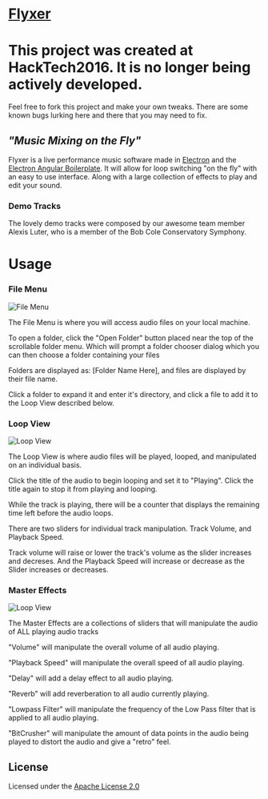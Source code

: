 # [Flyxer](http://flyxer.kondeo.com/#/)

# This project was created at HackTech2016. It is no longer being actively developed.

Feel free to fork this project and make your own tweaks. There are some known bugs lurking here and there that you may need to fix.

## _"Music Mixing on the Fly"_
Flyxer is a live performance music software made in [Electron](http://electron.atom.io/) and the [Electron Angular Boilerplate](https://github.com/Stephn-R/electron-angular-boilerplate). It will allow for loop switching "on the fly" with an easy to use interface. Along with a large collection of effects to play and edit your sound.

### Demo Tracks

The lovely demo tracks were composed by our awesome team member Alexis Luter, who is a member of the Bob Cole Conservatory Symphony.

# Usage

### File Menu

![File Menu](http://flyxer.kondeo.com/images/tutorial-fileMenu.396f8b01.png)

The File Menu is where you will access audio files on your local machine.

To open a folder, click the "Open Folder" button placed near the top of
the scrollable folder menu. Which will prompt a folder chooser dialog
which you can then choose a folder containing your files

Folders are displayed as: [Folder Name Here], and files are displayed
by their file name.

Click a folder to expand it and enter it's directory, and click a file to
add it to the Loop View described below.

### Loop View

![Loop View](http://flyxer.kondeo.com/images/tutorial-loopView.01c73792.png)

The Loop View is where audio files will be played, looped, and manipulated
on an individual basis.

Click the title of the audio to begin looping and set it to "Playing". Click
the title again to stop it from playing and looping.

While the track is playing, there will be a counter that displays the remaining
time left before the audio loops.

There are two sliders for individual track manipulation. Track Volume, and Playback Speed.

Track volume will raise or lower the track's volume as the slider increases and decreses.
And the Playback Speed will increase or decrease as the Slider increases or decreases.

### Master Effects

![Loop View](http://flyxer.kondeo.com/images/tutorial-masterEffects.429698b3.png)

The Master Effects are a collections of sliders that will manipulate the audio
of ALL playing audio tracks

"Volume" will manipulate the overall volume of all audio playing.

"Playback Speed" will manipulate the overall speed of all audio playing.

"Delay" will add a delay effect to all audio playing.

"Reverb" will add reverberation to all audio currently playing.

"Lowpass Filter" will manipulate the frequency of the Low Pass filter that is applied to
all audio playing.

"BitCrusher" will manipulate the amount of data points in the audio being played
to distort the audio and give a "retro" feel.


## License

Licensed under the [Apache License 2.0](http://choosealicense.com/licenses/apache-2.0/)
